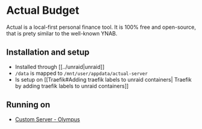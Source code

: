 # Actual Budget

Actual is a local-first personal finance tool. It is 100% free and open-source, that is prety similar to the well-known YNAB. 

## Installation and setup
- Installed through [[../unraid|unraid]]
- `/data` is mapped to `/mnt/user/appdata/actual-server`
- Is setup on [[Traefik#Adding traefik labels to unraid containers| Traefik by adding traefik labels to unraid containers]]

## Running on
- [Custom Server - Olympus](../servers/Custom%20Server%20-%20Olympus.md)